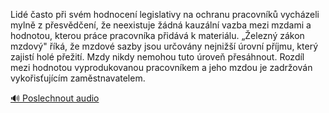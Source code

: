 
Lidé často při svém hodnocení legislativy na ochranu pracovníků vycházeli mylně z přesvědčení, že neexistuje žádná kauzální vazba mezi mzdami a hodnotou, kterou práce pracovníka přidává k materiálu. „Železný zákon mzdový" říká, že mzdové sazby jsou určovány nejnižší úrovní příjmu, který zajistí holé přežití. Mzdy nikdy nemohou tuto úroveň přesáhnout. Rozdíl mezi hodnotou vyprodukovanou pracovníkem a jeho mzdou je zadržován vykořisťujícím zaměstnavatelem.

[🔊 Poslechnout audio](/data/7-paragraphs/audio/chapter_147/para_002-Lid-asto-pi-svm-hodnocen-legislativy-na-ochra.mp3)
